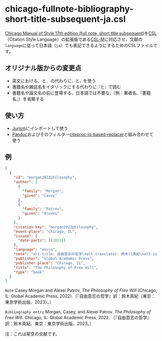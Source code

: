 # chicago-fullnote-bibliography-short-title-subsequent-ja.csl

[Chicago Manual of Style 17th edition (full note, short title subsequent)](https://www.zotero.org/styles?q=id%3Achicago-fullnote-bibliography-short-title-subsequent)を[CSL](https://citationstyles.org/)（Citation Style Language）の拡張版である[CSL-M](https://citeproc-js.readthedocs.io/en/latest/csl-m/index.html)に対応させ、文献の`language`に従って日本語（`ja`）でも表記できるようにするためのCSLファイルです。

## オリジナル版からの変更点

- 英文における`, `と`. `の代わりに`、`と`。`を使う
- 書籍名や雑誌名をイタリックにする代わりに`『`と`』`で囲む
- 書籍名や論文名の前に登場する、日本語では不要な`、`（例：著者名`、`『書籍名』）を省略する

## 使い方

- [Jurism](https://juris-m.github.io/)にインポートして使う
- [Pandoc](https://pandoc.org/)およびそのフィルター[citeproc-js-based-replacer](https://github.com/kotobuki/citeproc-js-based-replacer)と組み合わせて使う

## 例

```json
[
  {
    "id": "morgan2022philosophy",
    "author": [
      {
        "family": "Morgan",
        "given": "Casey"
      },
      {
        "family": "Patrov",
        "given": "Alexei"
      }
    ],
    "citation-key": "morgan2022philosophy",
    "event-place": "Chicago, IL",
    "issued": {
      "date-parts": [[2022]]
    },
    "language": "en>ja",
    "note": "alt-title: 自由意志の哲学\nalt-translator: 鈴木||真紀\nalt-issued: 2023\nalt-publisher-place: 東京\nalt-publisher: 東京学術出版",
    "publisher": "Global Academic Press",
    "publisher-place": "Chicago, IL",
    "title": "The Philosophy of Free Will",
    "type": "book"
  }
]
```

`Note` Casey Morgan and Alexei Patrov, *The Philosophy of Free Will* (Chicago, IL: Global Academic Press, 2022).〔『自由意志の哲学』訳：鈴木真紀（東京：東京学術出版、2023）。〕

`Bibliography entry` Morgan, Casey, and Alexei Patrov. *The Philosophy of Free Will*. Chicago, IL: Global Academic Press, 2022. 〔『自由意志の哲学』訳：鈴木真紀、東京：東京学術出版、2023。〕

注：これは架空の文献です。
